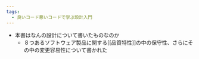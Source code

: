 ```yaml
---
tags:
  - 良いコード悪いコードで学ぶ設計入門
---
```

- 本書はなんの設計について書いたものなのか
	- ８つあるソフトウェア製品に関する[[品質特性]]の中の保守性、さらにその中の変更容易性について書かれた